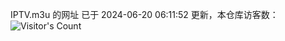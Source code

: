 IPTV.m3u 的网址 已于 2024-06-20 06:11:52 更新，本仓库访客数：![Visitor's Count](https://profile-counter.glitch.me/hero1898_tv/count.svg)
